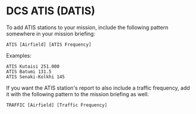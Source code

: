 # DCS ATIS (DATIS)

To add ATIS stations to your mission, include the following pattern somewhere in your mission briefing:

```
ATIS [Airfield] [ATIS Frequency]
```

Examples:

```
ATIS Kutaisi 251.000
ATIS Batumi 131.5
ATIS Senaki-Kolkhi 145
```

If you want the ATIS station's report to also include a traffic frequency, add it with the following pattern to the mission briefing as well.

```
TRAFFIC [Airfield] [Traffic Frequency] 
```


